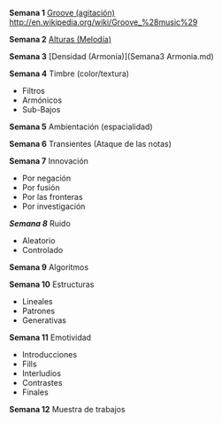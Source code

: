 __Semana 1__ [Groove (agitación)](Semana1_Groove.md)   
        http://en.wikipedia.org/wiki/Groove_%28music%29

__Semana 2__ [Alturas (Melodía)](Semana2_Melodia.md)

__Semana 3__ [Densidad (Armonía)](Semana3 Armonia.md)

__Semana 4__ Timbre (color/textura)
* Filtros
* Armónicos
* Sub-Bajos

__Semana 5__ Ambientación (espacialidad)

__Semana 6__ Transientes (Ataque de las notas)

__Semana 7__ Innovación
* Por negación
* Por fusión
* Por las fronteras
* Por investigación

___Semana 8___ Ruido
* Aleatorio
* Controlado

__Semana 9__ Algoritmos

__Semana 10__ Estructuras
* Lineales
* Patrones
* Generativas

__Semana 11__ Emotividad
* Introducciones
* Fills
* Interludios
* Contrastes
* Finales

__Semana 12__ Muestra de trabajos
